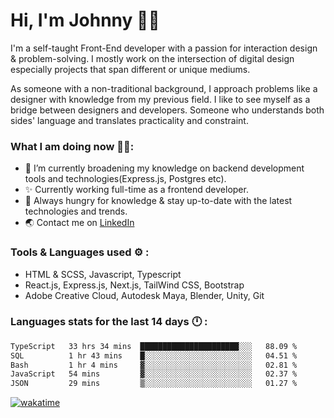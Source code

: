 # Hi, I'm Johnny 👋🧑‍

I'm a self-taught Front-End developer with a passion for interaction design & problem-solving. I mostly work on the intersection of digital design especially projects that span different or unique mediums.

As someone with a non-traditional background, I approach problems like a designer with knowledge from my previous field. I like to see myself as a bridge between designers and developers. Someone who understands both sides' language and translates practicality and constraint.

### What I am doing now 🧑‍💻:

- 🔭 I’m currently broadening my knowledge on backend development tools and technologies(Express.js, Postgres etc).
- ✨ Currently working full-time as a frontend developer.
- 📖 Always hungry for knowledge & stay up-to-date with the latest technologies and trends.
- 🌏 Contact me on [LinkedIn](https://www.linkedin.com/in/johchai/)

### Tools & Languages used ⚙️ :

- HTML & SCSS, Javascript, Typescript
- React.js, Express.js, Next.js, TailWind CSS, Bootstrap
- Adobe Creative Cloud, Autodesk Maya, Blender, Unity, Git

### Languages stats for the last 14 days 🕛 :

<!--START_SECTION:waka-->

```txt
TypeScript   33 hrs 34 mins  ██████████████████████░░░   88.09 %
SQL          1 hr 43 mins    █░░░░░░░░░░░░░░░░░░░░░░░░   04.51 %
Bash         1 hr 4 mins     ▓░░░░░░░░░░░░░░░░░░░░░░░░   02.81 %
JavaScript   54 mins         ▓░░░░░░░░░░░░░░░░░░░░░░░░   02.37 %
JSON         29 mins         ▒░░░░░░░░░░░░░░░░░░░░░░░░   01.27 %
```

<!--END_SECTION:waka-->

[![wakatime](https://wakatime.com/badge/user/0cd14e89-b357-451d-b5c1-4a79286fb5a6.svg)](https://wakatime.com/@0cd14e89-b357-451d-b5c1-4a79286fb5a6)
